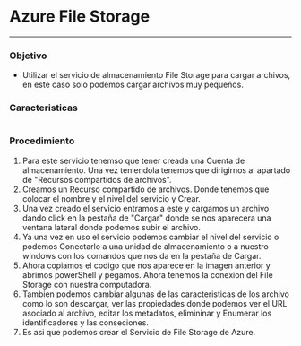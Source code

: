 # Azure File Storage
---
### Objetivo
- Utilizar el servicio de almacenamiento File Storage para cargar archivos, en este caso solo podemos cargar archivos muy pequeños.
### Caracteristicas
![]()
### Procedimiento
1. Para este servicio tenemso que tener creada una Cuenta de almacenamiento. Una vez teniendola tenemos que dirigirnos al apartado de "Recursos compartidos de archivos".
![]()
2. Creamos un Recurso compartido de archivos. Donde tenemos que colocar el nombre y el nivel del servicio y Crear.
![]()
3. Una vez creado el servicio entramos a este y cargamos un archivo dando click en la pestaña de "Cargar" donde se nos aparecera una ventana lateral donde podemos subir el archivo.
![]()
4. Ya una vez en uso el servicio podemos cambiar el nivel del servicio o podemos Conectarlo a una unidad de almacenamiento o a nuestro windows con los comandos que nos da en la pestaña de Cargar.
![]()
5. Ahora copiamos el codigo que nos aparece en la imagen anterior y abrimos powerShell y pegamos. Ahora tenemos la conexion del File Storage con nuestra computadora.
![]()
6. Tambien podemos cambiar algunas de las caracteristicas de los archivo como lo son descargar, ver las propiedades donde podemos ver el URL asociado al archivo, editar los metadatos, elimininar y Enumerar los identificadores y las conseciones.
![]()
6. Es asi que podemos crear el Servicio de File Storage de Azure.
